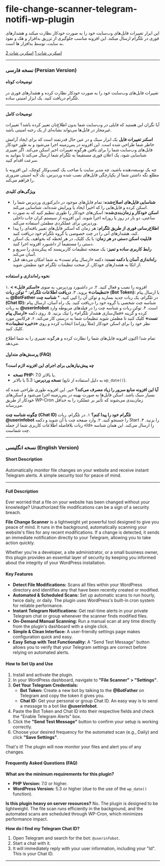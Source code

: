 # file-change-scanner-telegram-notifi-wp-plugin
این ابزار تغییرات فایل‌های وب‌سایت خود را به صورت خودکار نظارت میکند و هشدارهای فوری در تلگرام ارسال میکند. این افزونه مناسب جلوگیری از تزریق بدافزار و هک و نفوذ به سایت، توسط بدافزار ها است.

[اسکرین شات 1](https://raw.githubusercontent.com/iraj-zahedi/file-change-scanner-telegram-notifi-wp-plugin/refs/heads/main/file-change-scanner-telegram-notifi-wp-plugin.png)
[اسکرین شات 2](https://raw.githubusercontent.com/iraj-zahedi/file-change-scanner-telegram-notifi-wp-plugin/refs/heads/main/file-change-scanner-telegram-notifi-wp-plugin2.png)

---
### نسخه فارسی (Persian Version)

#### **توضیحات کوتاه**

تغییرات فایل‌های وب‌سایت خود را به صورت خودکار نظارت کرده و هشدارهای فوری در تلگرام دریافت کنید. یک ابزار امنیتی ساده.

---

#### **توضیحات کامل**

آیا نگران این هستید که فایلی در وب‌سایت شما بدون اطلاع‌تان تغییر کرده باشد؟ تغییرات غیرمجاز در فایل‌ها می‌تواند نشانه‌ای از یک رخنه امنیتی باشد.

**اسکنر تغییرات فایل** یک ابزار سبک و در عین حال قدرتمند است که برای ایجاد آرامش خاطر شما طراحی شده است. این افزونه در پس‌زمینه اجرا می‌شود و به طور خودکار فایل‌های وب‌سایت شما را برای یافتن هرگونه تغییرات اخیر اسکن می‌کند. اگر تغییری شناسایی شود، یک اعلان فوری مستقیماً به تلگرام شما ارسال می‌کند تا بتوانید به سرعت اقدام کنید.

چه یک توسعه‌دهنده باشید، چه مدیر سایت یا صاحب یک کسب‌وکار کوچک، این افزونه با مطلع نگه داشتن شما از یکپارچگی فایل‌های نصب شده وردپرس، یک لایه امنیتی ضروری را فراهم می‌کند.

#### **ویژگی‌های کلیدی**

*   **شناسایی فایل‌های اصلاح‌شده:** تمام فایل‌های موجود در دایرکتوری وردپرس شما را اسکن کرده و فایل‌هایی را که اخیراً ایجاد یا ویرایش شده‌اند، شناسایی می‌کند.
*   **اسکن خودکار و زمان‌بندی‌شده:** اسکن‌های خودکار را طوری تنظیم کنید که به صورت ساعتی، دو بار در روز یا روزانه اجرا شوند. این افزونه از سیستم کران جاب داخلی وردپرس برای عملکردی مطمئن استفاده می‌کند.
*   **اطلاع‌رسانی فوری از طریق تلگرام:** هر زمان که اسکنر فایل‌های تغییر یافته‌ای را پیدا کند، هشدارهای آنی را در چت خصوصی یا گروه تلگرام خود دریافت کنید.
*   **قابلیت اسکن دستی در هر زمان:** با یک کلیک، در هر لحظه که بخواهید، یک اسکن دستی را مستقیماً از داشبورد افزونه اجرا کنید.
*   **رابط کاربری ساده و تمیز:** یک صفحه تنظیمات کاربرپسند که پیکربندی را سریع و آسان می‌کند.
*   **راه‌اندازی آسان با دکمه تست:** دکمه «ارسال پیام تست» به شما امکان می‌دهد قبل از اتکا به هشدارهای خودکار، از صحت تنظیمات تلگرام خود مطمئن شوید.

#### **نحوه راه‌اندازی و استفاده**

۱. افزونه را نصب و فعال کنید.
۲. در داشبورد وردپرس، به منوی **«اسکنر فایل» > «تنظیمات»** بروید.
۳. **دریافت اطلاعات تلگرام:**
    *   **توکن ربات (Bot Token):** با ارسال پیام به **@BotFather** در تلگرام، یک ربات جدید بسازید و توکن آن را کپی کنید.
    *   **شناسه چت (Chat ID):** شناسه چت شخصی یا گروه خود را دریافت کنید. یک راه آسان، ارسال پیام به ربات **@userinfobot** است.
۴. توکن ربات و شناسه چت را در فیلدهای مربوطه وارد کرده و گزینه «فعال‌سازی هشدار تلگرام» را تیک بزنید.
۵. روی دکمه **«ارسال پیام تست»** کلیک کنید تا مطمئن شوید تنظیمات شما به درستی کار می‌کند.
۶. فرکانس مورد نظر خود را برای اسکن خودکار (مثلاً روزانه) انتخاب کرده و روی **«ذخیره تنظیمات»** کلیک کنید.

تمام شد! اکنون افزونه فایل‌های شما را نظارت کرده و هرگونه تغییری را به شما اطلاع می‌دهد.

#### **پرسش‌های متداول (FAQ)**

**چه پیش‌نیازهایی برای اجرای این افزونه لازم است؟**
*   **نسخه PHP:** 7.0 یا بالاتر.
*   **نسخه وردپرس:** 5.3 یا بالاتر (به دلیل استفاده از تابع `wp_date()`).

**آیا این افزونه منابع سرور را زیاد مصرف می‌کند؟**
خیر. این افزونه طوری طراحی شده که بسیار سبک باشد. اسکن فایل‌ها به صورت بهینه در پس‌زمینه اجرا می‌شود و اسکن‌های خودکار از طریق WP-Cron زمان‌بندی می‌شوند که تأثیر بر عملکرد را به حداقل می‌رساند.

**چگونه شناسه چت (Chat ID) تلگرام خود را پیدا کنم؟**
۱. در تلگرام، ربات **@userinfobot** را جستجو کنید.
۲. وارد صفحه چت با آن شوید و دکمه Start را بزنید.
۳. ربات بلافاصله اطلاعات کاربری شما از جمله «Id» را ارسال می‌کند. این همان شناسه چت شماست.





---

### نسخه انگلیسی (English Version)

#### **Short Description**

Automatically monitor file changes on your website and receive instant Telegram alerts. A simple security tool for peace of mind.

---

#### **Full Description**

Ever worried that a file on your website has been changed without your knowledge? Unauthorized file modifications can be a sign of a security breach.

**File Change Scanner** is a lightweight yet powerful tool designed to give you peace of mind. It runs in the background, automatically scanning your website's files for any recent modifications. If a change is detected, it sends an immediate notification directly to your Telegram, allowing you to take action quickly.

Whether you're a developer, a site administrator, or a small business owner, this plugin provides an essential layer of security by keeping you informed about the integrity of your WordPress installation.

#### **Key Features**

*   **Detect File Modifications:** Scans all files within your WordPress directory and identifies any that have been recently created or modified.
*   **Automated & Scheduled Scans:** Set up automatic scans to run hourly, twice daily, or daily. The plugin uses WordPress's built-in cron system for reliable performance.
*   **Instant Telegram Notifications:** Get real-time alerts in your private Telegram chat or group whenever the scanner finds modified files.
*   **On-Demand Manual Scanning:** Run a manual scan at any time directly from the plugin's dashboard with a single click.
*   **Simple & Clean Interface:** A user-friendly settings page makes configuration quick and easy.
*   **Easy Setup with Test Functionality:** A "Send Test Message" button allows you to verify that your Telegram settings are correct before relying on automated alerts.

#### **How to Set Up and Use**

1.  Install and activate the plugin.
2.  In your WordPress dashboard, navigate to **"File Scanner" > "Settings"**.
3.  **Get Your Telegram Credentials:**
    *   **Bot Token:** Create a new bot by talking to the **@BotFather** on Telegram and copy the token it gives you.
    *   **Chat ID:** Get your personal or group Chat ID. An easy way is to send a message to a bot like **@userinfobot**.
4.  Paste the Bot Token and Chat ID into their respective fields and check the "Enable Telegram Alerts" box.
5.  Click the **"Send Test Message"** button to confirm your setup is working correctly.
6.  Choose your desired frequency for the automated scan (e.g., Daily) and click **"Save Settings"**.

That's it! The plugin will now monitor your files and alert you of any changes.

#### **Frequently Asked Questions (FAQ)**

**What are the minimum requirements for this plugin?**
*   **PHP Version:** 7.0 or higher.
*   **WordPress Version:** 5.3 or higher (due to the use of the `wp_date()` function).

**Is this plugin heavy on server resources?**
No. The plugin is designed to be lightweight. The file scan runs efficiently in the background, and the automated scans are scheduled through WP-Cron, which minimizes performance impact.

**How do I find my Telegram Chat ID?**
1.  Open Telegram and search for the bot: `@userinfobot`.
2.  Start a chat with it.
3.  It will immediately reply with your user information, including your "Id". This is your Chat ID.

---
